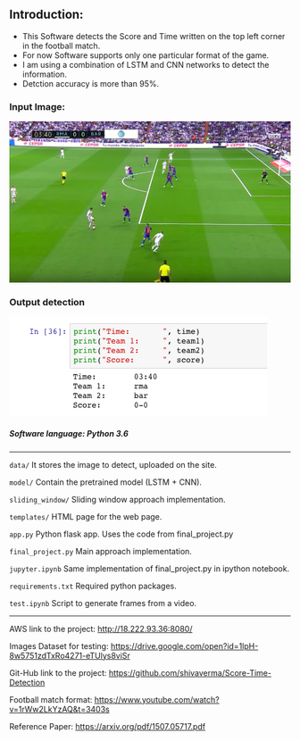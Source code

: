 ## Introduction:

- This Software detects the Score and Time written on the top left corner in the football match.
- For now Software supports only one particular format of the game.
- I am using a combination of LSTM and CNN networks to detect the information.
- Detction accuracy is more than 95%. 

### Input Image:

![](data/demo.png)

### Output detection

![](data/output.png)

##### Software language: Python 3.6
--------------------------------------------------------------------------------------------
`data/` It stores the image to detect, uploaded on the site.

`model/` Contain the pretrained model (LSTM + CNN).

`sliding_window/`  Sliding window approach implementation.

`templates/` HTML page for the web page.

`app.py` Python flask app. Uses the code from final_project.py

`final_project.py` Main approach implementation.

`jupyter.ipynb` Same implementation of final_project.py in ipython notebook.

`requirements.txt` Required python packages.

`test.ipynb` Script to generate frames from a video.

--------------------------------------------------------------------------------------------

AWS link to the project:        http://18.222.93.36:8080/

Images Dataset for testing:     https://drive.google.com/open?id=1lpH-8w5751zdTxRo4271-eTUlys8viSr

Git-Hub link to the project:    https://github.com/shivaverma/Score-Time-Detection

Football match format:          https://www.youtube.com/watch?v=1rWw2LkYzAQ&t=3403s

Reference Paper:                https://arxiv.org/pdf/1507.05717.pdf
